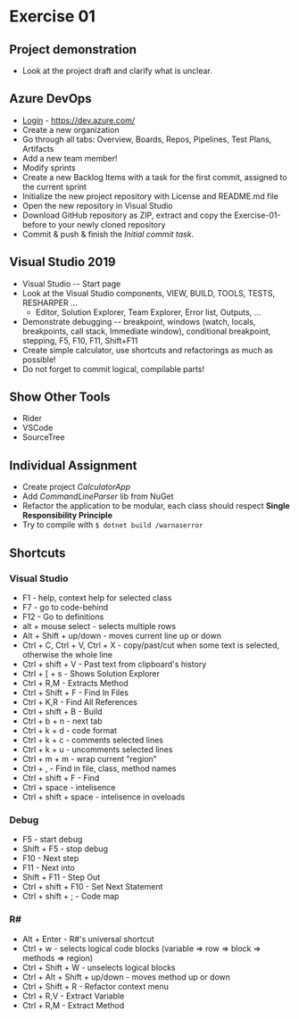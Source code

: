 ﻿# Exercise 01

## Project demonstration
* Look at the project draft and clarify what is unclear.
     
## Azure DevOps
* [Login](https://dev.azure.com/) - https://dev.azure.com/
* Create a new organization
* Go through all tabs: Overview, Boards, Repos, Pipelines, Test Plans, Artifacts
* Add a new team member!
* Modify sprints
* Create a new Backlog Items with a task for the first commit, assigned to the current sprint
* Initialize the new project repository with License and README.md file
* Open the new repository in Visual Studio
* Download GitHub repository as ZIP, extract and copy the Exercise-01-before to your newly cloned repository
* Commit & push & finish the *Initial commit task*.

## Visual Studio 2019 
* Visual Studio -- Start page 
* Look at the Visual Studio components, VIEW, BUILD, TOOLS, TESTS, RESHARPER ...
  * Editor, Solution Explorer, Team Explorer, Error list, Outputs, ...
* Demonstrate debugging  -- breakpoint,  windows (watch, locals, breakpoints, call stack, Immediate window), conditional breakpoint, stepping, F5, F10, F11, Shift+F11 
* Create simple calculator, use shortcuts and refactorings as much as possible!
* Do not forget to commit logical, compilable parts!

## Show Other Tools
* Rider
* VSCode
* SourceTree

## Individual Assignment 
* Create project *CalculatorApp* 
* Add *CommandLineParser* lib from NuGet
* Refactor the application to be modular, each class should respect **Single Responsibility Principle**
* Try to compile with `$ dotnet build /warnaserror`


## Shortcuts

### Visual Studio 
* F1 - help, context help for selected class 
* F7 - go to code-behind 
* F12 - Go to definitions 
* alt + mouse select - selects multiple rows
* Alt + Shift + up/down - moves current line up or down
* Ctrl + C, Ctrl + V, Ctrl + X - copy/past/cut when some text is selected, otherwise the whole line
* Ctrl + shift + V - Past text from clipboard's history
* Ctrl + [ + s - Shows Solution Explorer 
* Ctrl + R,M - Extracts Method
* Ctrl + Shift + F - Find In Files 
* Ctrl + K,R - Find All References
* Ctrl + shift + B - Build 
* Ctrl + b + n - next tab
* Ctrl + k + d - code format
* Ctrl + k + c - comments selected lines
* Ctrl + k + u - uncomments selected lines
* Ctrl + m + m - wrap current "region" 
* Ctrl + , - Find in file, class, method names
* Ctrl + shift + F - Find
* Ctrl + space - intelisence 
* Ctrl + shift + space - intelisence in oveloads

### Debug 
* F5 - start debug 
* Shift + F5 - stop debug 
* F10 - Next step 
* F11 - Next into 
* Shift + F11 - Step Out 
* Ctrl + shift + F10 - Set Next Statement 
* Ctrl + shift + ; - Code map 

### R# 
* Alt + Enter - R#'s universal shortcut
* Ctrl + w - selects logical code blocks (variable => row => block => methods => region) 
* Ctrl + Shift + W - unselects logical blocks
* Ctrl + Alt + Shift + up/down - moves method up or down
* Ctrl + Shift + R - Refactor context menu
* Ctrl + R,V - Extract Variable   
* Ctrl + R,M - Extract Method